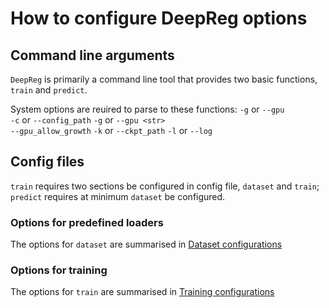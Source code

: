 # How to configure DeepReg options


## Command line arguments
`DeepReg` is primarily a command line tool that provides two basic functions, `train` and `predict`.

System options are reuired to parse to these functions:
`-g` or `--gpu`  
`-c` or `--config_path` 
`-g` or `--gpu <str>`  
`--gpu_allow_growth`
`-k` or `--ckpt_path`
`-l` or `--log`

## Config files 
`train` requires two sections be configured in config file, `dataset` and `train`;  
`predict` requires at minimum `dataset` be configured.

### Options for predefined loaders
The options for `dataset` are summarised in [Dataset configurations](./configurations_dataset.md)

### Options for training
The options for `train` are summarised in [Training configurations](./configurations_train.md)  